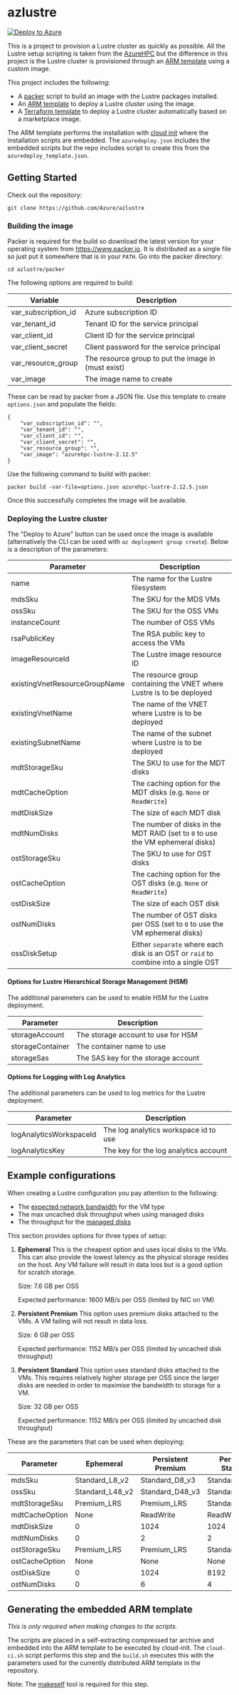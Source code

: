 # azlustre

[![Deploy to Azure](https://azuredeploy.net/deploybutton.png)](https://portal.azure.com/#create/Microsoft.Template/uri/https%3A%2F%2Fraw.githubusercontent.com%2FAzure%2Fazlustre%2Fmaster%2Fazuredeploy.json)

This is a project to provision a Lustre cluster as quickly as possible.  All the Lustre setup scripting is taken from the [AzureHPC](https://github.com/Azure/azurehpc) but the difference in this project is the Lustre cluster is provisioned through an [ARM template](https://docs.microsoft.com/en-us/azure/azure-resource-manager/templates/) using a custom image.

This project includes the following:

* A [packer](https://www.packer.io/) script to build an image with the Lustre packages installed.
* An [ARM template](https://docs.microsoft.com/en-us/azure/azure-resource-manager/templates/) to deploy a Lustre cluster using the image.
* A [Terraform template](terraform/README.md) to deploy a Lustre cluster automatically based on a marketplace image.

The ARM template performs the installation with [cloud init](https://docs.microsoft.com/en-us/azure/virtual-machines/linux/using-cloud-init) where the installation scripts are embedded.  The `azuredeploy.json` includes the embedded scripts but the repo includes script to create this from the `azuredeploy_template.json`.

## Getting Started

Check out the repository:

```
git clone https://github.com/Azure/azlustre
```

### Building the image

Packer is required for the build so download the latest version for your operating system from https://www.packer.io.  It is distributed as a single file so just put it somewhere that is in your `PATH`.  Go into the packer directory:

```
cd azlustre/packer
```

The following options are required to build:

| Variable            | Description                                         |
|---------------------|-----------------------------------------------------|
| var_subscription_id | Azure subscription ID                               |
| var_tenant_id       | Tenant ID for the service principal                 |
| var_client_id       | Client ID for the service principal                 |
| var_client_secret   | Client password for the service principal           |
| var_resource_group  | The resource group to put the image in (must exist) |
| var_image           | The image name to create                            |

These can be read by packer from a JSON file.  Use this template to create `options.json` and populate the fields:

```
{
    "var_subscription_id": "",
    "var_tenant_id": "",
    "var_client_id": "",
    "var_client_secret": "",
    "var_resource_group": "",
    "var_image": "azurehpc-lustre-2.12.5"
}
```

Use the following command to build with packer:

```
packer build -var-file=options.json azurehpc-lustre-2.12.5.json
```

Once this successfully completes the image will be available.

### Deploying the Lustre cluster

The "Deploy to Azure" button can be used once the image is available (alternatively the CLI can be used with `az deployment group create`).  Below is a description of the parameters:

| Parameter                     | Description                                                                        |
|-------------------------------|------------------------------------------------------------------------------------|
| name                          | The name for the Lustre filesystem                                                 |
| mdsSku                        | The SKU for the MDS VMs                                                            |
| ossSku                        | The SKU for the OSS VMs                                                            |
| instanceCount                 | The number of OSS VMs                                                              |
| rsaPublicKey                  | The RSA public key to access the VMs                                               |
| imageResourceId               | The Lustre image resource ID                                                       |
| existingVnetResourceGroupName | The resource group containing the VNET where Lustre is to be deployed              |
| existingVnetName              | The name of the VNET where Lustre is to be deployed                                |
| existingSubnetName            | The name of the subnet where Lustre is to be deployed                              |
| mdtStorageSku                 | The SKU to use for the MDT disks                                                   |
| mdtCacheOption                | The caching option for the MDT disks (e.g. `None` or `ReadWrite`)                  |
| mdtDiskSize                   | The size of each MDT disk                                                          |
| mdtNumDisks                   | The number of disks in the MDT RAID (set to `0` to use the VM ephemeral disks)     |
| ostStorageSku                 | The SKU to use for OST disks                                                       |
| ostCacheOption                | The caching option for the OST disks (e.g. `None` or `ReadWrite`)                  |
| ostDiskSize                   | The size of each OST disk                                                          |
| ostNumDisks                   | The number of OST disks per OSS (set to `0` to use the VM ephemeral disks)         |
| ossDiskSetup                  | Either `separate` where each disk is an OST or `raid` to combine into a single OST |

#### Options for Lustre Hierarchical Storage Management (HSM)

The additional parameters can be used to enable HSM for the Lustre deployment.

| Parameter        | Description                         |
|------------------|-------------------------------------|
| storageAccount   | The storage account to use for HSM  |
| storageContainer | The container name to use           |
| storageSas       | The SAS key for the storage account |

#### Options for Logging with Log Analytics

The additional parameters can be used to log metrics for the Lustre deployment.

| Parameter               | Description                           |
|-------------------------|---------------------------------------|
| logAnalyticsWorkspaceId | The log analytics workspace id to use |
| logAnalyticsKey         | The key for the log analytics account |

## Example configurations

When creating a Lustre configuration you pay attention to the following:

* The [expected network bandwidth](https://docs.microsoft.com/en-us/azure/virtual-network/virtual-machine-network-throughput) for the VM type
* The max uncached disk throughput when using managed disks
* The throughput for the [managed disks](https://azure.microsoft.com/en-gb/pricing/details/managed-disks/)

This section provides options for three types of setup:

1. **Ephemeral**
   This is the cheapest option and uses local disks to the VMs.  This can also provide the lowest latency as the physical storage resides on the host.  Any VM failure will result in data loss but is a good option for scratch storage.

   Size: 7.6 GB per OSS

   Expected performance: 1600 MB/s per OSS (limited by NIC on VM)
2. **Persistent Premium** 
   This option uses premium disks attached to the VMs.  A VM failing will not result in data loss.

   Size: 6 GB per OSS

   Expected performance: 1152 MB/s per OSS (limited by uncached disk throughput)
3. **Persistent Standard**
   This option uses standard disks attached to the VMs.  This requires relatively higher storage per OSS since the larger disks are needed in order to maximise the bandwidth to storage for a VM.

   Size: 32 GB per OSS

   Expected performance: 1152 MB/s per OSS (limited by uncached disk throughput)

These are the parameters that can be used when deploying:

| Parameter      | Ephemeral       | Persistent Premium | Persistent Standard |
|----------------|-----------------|--------------------|---------------------|
| mdsSku         | Standard_L8_v2  | Standard_D8_v3     | Standard_D8_v3      |
| ossSku         | Standard_L48_v2 | Standard_D48_v3    | Standard_D48_v3     |
| mdtStorageSku  | Premium_LRS     | Premium_LRS        | Standard_LRS        |
| mdtCacheOption | None            | ReadWrite          | ReadWrite           |
| mdtDiskSize    | 0               | 1024               | 1024                |
| mdtNumDisks    | 0               | 2                  | 2                   |
| ostStorageSku  | Premium_LRS     | Premium_LRS        | Standard_LRS        |
| ostCacheOption | None            | None               | None                |
| ostDiskSize    | 0               | 1024               | 8192                |
| ostNumDisks    | 0               | 6                  | 4                   |

## Generating the embedded ARM template

*This is only required when making changes to the scripts.*

The scripts are placed in a self-extracting compressed tar archive and embedded into the ARM template to be executed by cloud-init.  The `cloud-ci.sh` script performs this step and the `build.sh` executes this with the parameters used for the currently distributed ARM template in the repository.

Note: The [makeself](https://makeself.io/) tool is required for this step.
